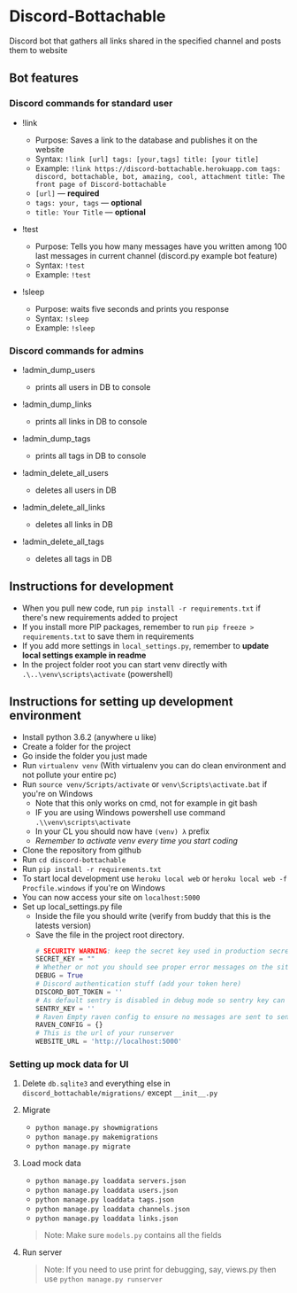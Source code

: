 # Discord-Bottachable

Discord bot that gathers all links shared in the specified channel and posts them to website

## Bot features

### Discord commands for standard user
- !link
  - Purpose: Saves a link to the database and publishes it on the website
  - Syntax: `!link [url] tags: [your,tags] title: [your title]`
  - Example: `!link https://discord-bottachable.herokuapp.com tags: discord, bottachable, bot, amazing, cool, attachment title: The front page of Discord-bottachable`
  - `[url]` &mdash; __required__
  - `tags: your, tags` &mdash; __optional__
  - `title: Your Title` &mdash; __optional__

- !test
  - Purpose: Tells you how many messages have you written among 100 last messages in current channel (discord.py example bot feature)
  - Syntax: `!test`
  - Example: `!test`

- !sleep
  - Purpose: waits five seconds and prints you response
  - Syntax:  `!sleep`
  - Example: `!sleep`

### Discord commands for admins
- !admin_dump_users
  - prints all users in DB to console
- !admin_dump_links
  - prints all links in DB to console
- !admin_dump_tags
  - prints all tags in DB to console

- !admin_delete_all_users
  - deletes all users in DB
- !admin_delete_all_links
  - deletes all links in DB
- !admin_delete_all_tags
  - deletes all tags in DB

## Instructions for development
- When you pull new code, run `pip install -r requirements.txt` if there's new requirements added to project
- If you install more PIP packages, remember to run `pip freeze > requirements.txt` to save them in requirements
- If you add more settings in `local_settings.py`, remember to **update local settings example in readme**
- In the project folder root you can start venv directly with `.\..\venv\scripts\activate` (powershell)

## Instructions for setting up development environment

- Install python 3.6.2 (anywhere u like)
- Create a folder for the project
- Go inside the folder you just made
- Run `virtualenv venv` (With virtualenv you can do clean environment and not pollute your entire pc)
- Run `source venv/Scripts/activate` or `venv\Scripts\activate.bat` if you're on Windows
  - Note that this only works on cmd, not for example in git bash
  - IF you are using Windows powershell use command `.\\venv\scripts\activate`
  - In your CL you should now have `(venv) λ` prefix
  - *Remember to activate venv every time you start coding*
- Clone the repository from github
- Run `cd discord-bottachable`
- Run `pip install -r requirements.txt`
- To start local development use `heroku local web` or `heroku local web -f Procfile.windows` if you're on Windows
- You can now access your site on `localhost:5000`
- Set up local_settings.py file
    - Inside the file you should write (verify from buddy that this is the latests version)
    - Save the file in the project root directory.
        ```python
        # SECURITY WARNING: keep the secret key used in production secret!
        SECRET_KEY = ""
        # Whether or not you should see proper error messages on the site when error happens
        DEBUG = True
        # Discord authentication stuff (add your token here)
        DISCORD_BOT_TOKEN = ''
        # As default sentry is disabled in debug mode so sentry key can be empty string
        SENTRY_KEY = ''
        # Raven Empty raven config to ensure no messages are sent to sentry
        RAVEN_CONFIG = {}
        # This is the url of your runserver
        WEBSITE_URL = 'http://localhost:5000'
        ```

### Setting up mock data for UI
1. Delete `db.sqlite3` and everything else in `discord_bottachable/migrations/` except `__init__.py`
2. Migrate
    - `python manage.py showmigrations`
    - `python manage.py makemigrations`
    - `python manage.py migrate`
3. Load mock data
    - `python manage.py loaddata servers.json`
    - `python manage.py loaddata users.json`
    - `python manage.py loaddata tags.json`
    - `python manage.py loaddata channels.json`
    - `python manage.py loaddata links.json`
    > Note: Make sure `models.py` contains all the fields

4. Run server
    > Note: If you need to use print for debugging, say, views.py then use `python manage.py runserver`
